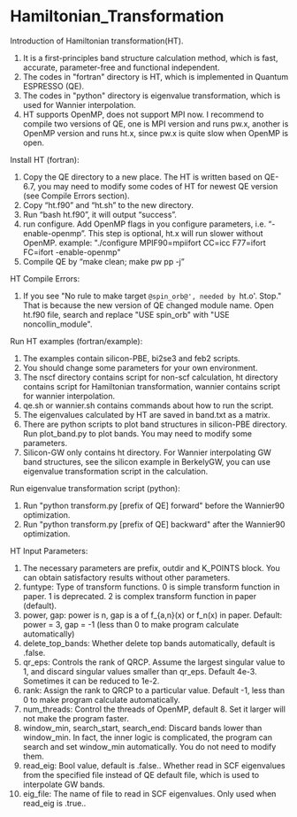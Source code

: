 # Hamiltonian_Transformation
Introduction of Hamiltonian transformation(HT).
1. It is a first-principles band structure calculation method, which is fast, accurate, parameter-free and functional independent.
2. The codes in "fortran" directory is HT, which is implemented in Quantum ESPRESSO (QE).
3. The codes in "python" directory is eigenvalue transformation, which is used for Wannier interpolation.
4. HT supports OpenMP, does not support MPI now. I recommend to compile two versions of QE, one is MPI version and runs pw.x, another is OpenMP version and runs ht.x, since pw.x is quite slow when OpenMP is open.

Install HT (fortran):
1. Copy the QE directory to a new place. The HT is written based on QE-6.7, you may need to modify some codes of HT for newest QE version (see Compile Errors section).
2. Copy “ht.f90” and “ht.sh” to the new directory.
3. Run “bash ht.f90”, it will output “success”.
4. run configure. Add OpenMP flags in you configure parameters, i.e. “-enable-openmp”. This step is optional, ht.x will run slower without OpenMP.
   example: "./configure MPIF90=mpiifort CC=icc F77=ifort FC=ifort -enable-openmp"
5. Compile QE by “make clean; make pw pp -j”

HT Compile Errors:
1. If you see "No rule to make target `@spin_orb@', needed by `ht.o'.  Stop." That is because the new version of QE changed module name.
   Open ht.f90 file, search and replace "USE spin_orb" with "USE noncollin_module".

Run HT examples (fortran/example):
1. The examples contain silicon-PBE, bi2se3 and feb2 scripts.
2. You should change some parameters for your own environment.
3. The nscf directory contains script for non-scf calculation, ht directory contains script for Hamiltonian transformation, wannier contains script for wannier interpolation.
4. qe.sh or wannier.sh contains commands about how to run the script.
5. The eigenvalues calculated by HT are saved in band.txt as a matrix.
6. There are python scripts to plot band structures in silicon-PBE directory. Run plot_band.py to plot bands. You may need to modify some parameters.
7. Silicon-GW only contains ht directory. For Wannier interpolating GW band structures, see the silicon example in BerkelyGW, you can use eigenvalue transformation script in the calculation.

Run eigenvalue transformation script (python):
1. Run "python transform.py [prefix of QE] forward" before the Wannier90 optimization.
2. Run "python transform.py [prefix of QE] backward" after the Wannier90 optimization.

HT Input Parameters:
1. The necessary parameters are prefix, outdir and K_POINTS block. You can obtain satisfactory results without other parameters.
2. funtype:
    Type of transform functions.
    0 is simple transform function in paper.
    1 is deprecated.
    2 is complex transform function in paper (default).
3. power, gap:
    power is n, gap is a of f_{a,n}(x) or f_n(x) in paper.
    Default: power = 3, gap = -1 (less than 0 to make program calculate automatically)
4. delete_top_bands:
    Whether delete top bands automatically, default is .false.
5. qr_eps:
    Controls the rank of QRCP. Assume the largest singular value to 1, and discard singular values smaller than qr_eps. Default 4e-3. Sometimes it can be reduced to 1e-2.
6. rank:
    Assign the rank to QRCP to a particular value. Default -1, less than 0 to make program calculate automatically.
7. num_threads:
    Control the threads of OpenMP, default 8. Set it larger will not make the program faster.
8. window_min, search_start, search_end:
    Discard bands lower than window_min. In fact, the inner logic is complicated, the program can search and set window_min automatically. You do not need to modify them.
9. read_eig:
    Bool value, default is .false.. Whether read in SCF eigenvalues from the specified file instead of QE default file, which is used to interpolate GW bands.
10. eig_file:
    The name of file to read in SCF eigenvalues. Only used when read_eig is .true..
